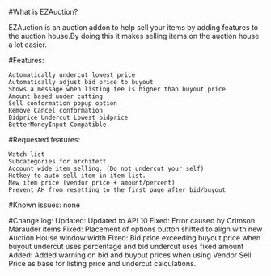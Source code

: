 #What is EZAuction?

EZAuction is an auction addon to help sell your items by adding features to the auction house.By doing this it makes selling items on the auction house a lot easier.

#Features:

    Automatically undercut lowest price
    Automatically adjust bid price to buyout
    Shows a message when listing fee is higher than buyout price
    Amount based under cutting
    Sell conformation popup option
    Remove Cancel conformation
    Bidprice Undercut Lowest bidprice
    BetterMoneyInput Compatible

#Requested features:

    Watch list
    Subcategories for architect
    Account wide item selling. (Do not undercut your self)
    Hotkey to auto sell item in item list.
    New item price (vendor price + amount/percent)
    Prevent AH from resetting to the first page after bid/buyout

#Known issues:
none 

#Change log:
    Updated: Updated to API 10
    Fixed: Error caused by Crimson Marauder items
    Fixed: Placement of options button shifted to align with new Auction House window width
    Fixed: Bid price exceeding buyout price when buyout undercut uses percentage and bid undercut uses fixed amount
    Added: Added warning on bid and buyout prices when using Vendor Sell Price as base for listing price and undercut calculations.
